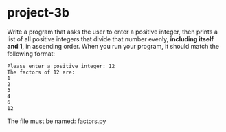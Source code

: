 # project-3b

Write a program that asks the user to enter a positive integer, then prints a list of all positive integers that divide that number evenly, **including itself and 1**, in ascending order. When you run your program, it should match the following format:

```
Please enter a positive integer: 12
The factors of 12 are:
1
2
3
4
6
12
```

The file must be named: factors.py
